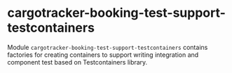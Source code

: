 # cargotracker-booking-test-support-testcontainers

Module `cargotracker-booking-test-support-testcontainers` contains factories for creating containers to support writing integration and component test based on Testcontainers library.
